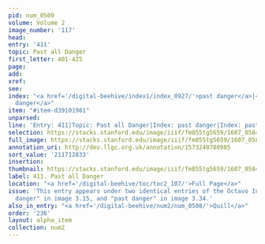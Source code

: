 ```yaml
---
pid: num_0509
volume: Volume 2
image_number: '117'
head:
entry: '411'
topic: Past all Danger
first_letter: 401-425
page:
add:
xref:
see:
index: "<a href='/digital-beehive/index1/index_0927/'>past danger</a>|<a href='/digital-beehive/index1/index_0927/'>past
  danger</a>"
item: "#item-d39101981"
unparsed:
line: 'Entry: 411|Topic: Past all Danger|Index: past danger|Index: past danger|#item-d39101981'
selection: https://stacks.stanford.edu/image/iiif/fm855tg5659/1607_0584/308,2833,2965,271/full/0/default.jpg
full_image: https://stacks.stanford.edu/image/iiif/fm855tg5659/1607_0584/full/full/0/default.jpg
annotation_uri: http://dev.llgc.org.uk/annotation/1573240780985
sort_value: '211712833'
insertion:
thumbnail: https://stacks.stanford.edu/image/iiif/fm855tg5659/1607_0584/308,2833,600,180/250,/0/default.jpg
label: 411. Past all Danger
location: "<a href='/digital-beehive/toc/toc2_107/'>Full Page</a>"
issue: 'This entry appears under two identical entries of the Octavo Index: "past
  danger" in image 3.15, and "past danger" in image 3.34.'
also_in_entry: "<a href='/digital-beehive/num2/num_0508/'>Quill</a>"
order: '236'
layout: alpha_item
collection: num2
---
```


